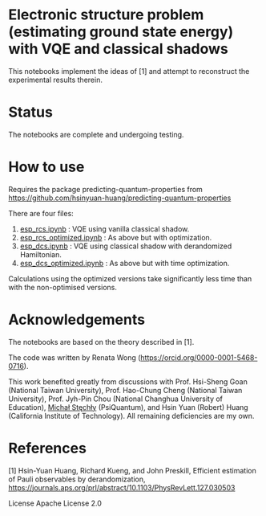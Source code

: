 # Electronic structure problem (estimating ground state energy) with VQE and classical shadows
This notebooks implement the ideas of [1] and attempt to reconstruct the experimental results therein.

# Status
The notebooks are complete and undergoing testing. 

# How to use
Requires the package predicting-quantum-properties from https://github.com/hsinyuan-huang/predicting-quantum-properties

There are four files:
1. [esp_rcs.ipynb](https://github.com/renatawong/classical-shadow-vqe/blob/0c931801968c97d76ba769f921bdd6f396697823/esp_rcs.ipynb) : VQE using vanilla classical shadow.
2. [esp_rcs_optimized.ipynb](https://github.com/renatawong/classical-shadow-vqe/blob/f2902e2bb24a0c20e1144054e5a04d211a881613/esp_rcs_optimized.ipynb) : As above but with optimization. 
3. [esp_dcs.ipynb](https://github.com/renatawong/classical-shadow-vqe/blob/0c931801968c97d76ba769f921bdd6f396697823/esp_dcs.ipynb) : VQE using classical shadow with derandomized Hamiltonian.
4. [esp_dcs_optimized.ipynb](https://github.com/renatawong/classical-shadow-vqe/blob/e1fe074caf84d559fa279fb909f3c070ca9fe1be/esp_dcs_optimized.ipynb) : As above but with time optimization. 

Calculations using the optimized versions take significantly less time than with the non-optimised versions.

# Acknowledgements
The notebooks are based on the theory described in [1].

The code was written by Renata Wong (https://orcid.org/0000-0001-5468-0716).

This work benefited greatly from discussions with Prof. Hsi-Sheng Goan (National Taiwan University), Prof. Hao-Chung Cheng (National Taiwan University), Prof. Jyh-Pin Chou (National Changhua University of Education), [Michał Stęchły](https://www.mustythoughts.com/about.html) (PsiQuantum), and Hsin Yuan (Robert) Huang (California Institute of Technology). All remaining deficiencies are my own.

# References
[1] Hsin-Yuan Huang, Richard Kueng, and John Preskill, Efficient estimation of Pauli observables by derandomization, https://journals.aps.org/prl/abstract/10.1103/PhysRevLett.127.030503

License
Apache License 2.0
